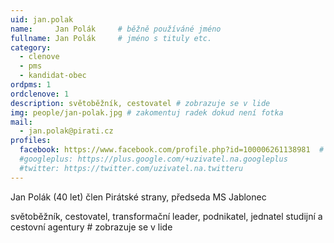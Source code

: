 ```yaml
---
uid: jan.polak
name:     Jan Polák  	# běžně používáné jméno
fullname: Jan Polák  	# jméno s tituly etc.
category:
  - clenove
  - pms
  - kandidat-obec
ordpms: 1
ordclenove: 1
description: světoběžník, cestovatel # zobrazuje se v lide
img: people/jan-polak.jpg # zakomentuj radek dokud není fotka
mail:
  - jan.polak@pirati.cz
profiles:
  facebook: https://www.facebook.com/profile.php?id=100006261138981  # pokud nema, staci smazat tuto radku
  #googleplus: https://plus.google.com/+uzivatel.na.googleplus
  #twitter: https://twitter.com/uzivatel.na.twitteru
---
```


Jan Polák (40 let) člen Pirátské strany, předseda MS Jablonec

světoběžník, cestovatel, transformační leader, podnikatel, jednatel studijní a cestovní agentury # zobrazuje se v lide
